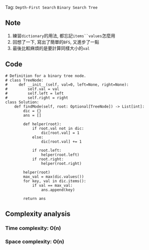 Tag: `Depth-First Search` `Binary Search Tree`
## Note
1. 練習`dictionary`的用法, 都忘記`items``values`怎麼用
2. 回想了一下, 寫出了簡單的`BFS`, 又進步了一點
3. 最後比較麻煩的是要計算同樣大小的`val`

## Code
    # Definition for a binary tree node.
    # class TreeNode:
    #     def __init__(self, val=0, left=None, right=None):
    #         self.val = val
    #         self.left = left
    #         self.right = right
    class Solution:
        def findMode(self, root: Optional[TreeNode]) -> List[int]:
            dic = {}
            ans = []
    
            def helper(root):
                if root.val not in dic:
                    dic[root.val] = 1
                else:
                    dic[root.val] += 1
                    
                if root.left:
                    helper(root.left)
                if root.right:
                    helper(root.right)
    
            helper(root)
            max_val = max(dic.values())
            for key, val in dic.items():
                if val == max_val:
                    ans.append(key)
    
            return ans

## Complexity analysis
### Time complexity: O(n)

### Space complexity: O(n)
